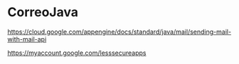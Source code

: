 # CorreoJava

https://cloud.google.com/appengine/docs/standard/java/mail/sending-mail-with-mail-api

https://myaccount.google.com/lesssecureapps